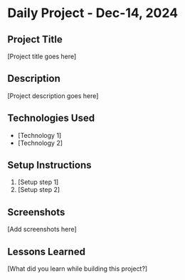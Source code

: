 # Daily Project - Dec-14, 2024

## Project Title
[Project title goes here]

## Description
[Project description goes here]

## Technologies Used
- [Technology 1]
- [Technology 2]

## Setup Instructions
1. [Setup step 1]
2. [Setup step 2]

## Screenshots
[Add screenshots here]

## Lessons Learned
[What did you learn while building this project?]
